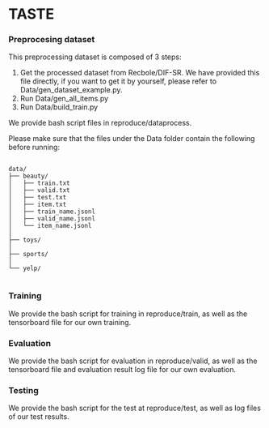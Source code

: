 # TASTE

### Preprocesing dataset

This preprocessing dataset is composed of 3 steps:
1. Get the processed dataset from Recbole/DIF-SR. We have provided this file directly, if you want to get it by yourself, please refer to Data/gen_dataset_example.py.
2. Run Data/gen_all_items.py
3. Run Data/build_train.py

We provide bash script files in reproduce/dataprocess.

Please make sure that the files under the Data folder contain the following before running:

```

data/
├── beauty/
│   ├── train.txt
│   ├── valid.txt
│   ├── test.txt
│   ├── item.txt
│   ├── train_name.jsonl
│   ├── valid_name.jsonl
│   └── item_name.jsonl
│   
├── toys/
│  
├── sports/
│  
└── yelp/
  
```

### Training

We provide the bash script for training in reproduce/train, as well as the tensorboard file for our own training.

### Evaluation

We provide the bash script for evaluation in reproduce/valid, as well as the tensorboard file and evaluation result log file for our own evaluation.

### Testing

We provide the bash script for the test at reproduce/test, as well as log files of our test results.


